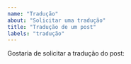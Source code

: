 ```yaml
---
name: "Tradução"
about: "Solicitar uma tradução"
title: "Tradução de um post"
labels: "tradução"
---
```


Gostaria de solicitar a tradução do post: 